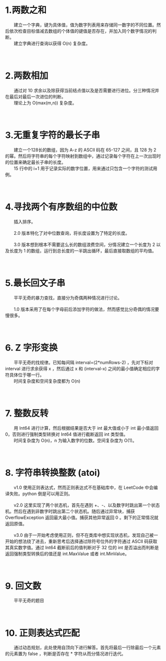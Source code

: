 # 1.两数之和
&emsp;&emsp;建立一个字典，键为具体值，值为数字列表用来存储同一数字的不同位置。然后依次检查目标值减去数组的个体值的键值是否存在，并加入同个数字情况的判断。  
&emsp;&emsp;建立字典进行查询以获得 O(n) 复杂度。
<br/>
<br/>
<br/>

# 2.两数相加
&emsp;&emsp;通过对 10 求余以及除获得当前结点值以及是否需要进行进位。分三种情况并在最后对最后一次进位的判断。  
&emsp;&emsp;理论上为 O(max(m,n)) 复杂度。
<br/>
<br/>
<br/>

# 3.无重复字符的最长子串
&emsp;&emsp;建立一个128长的数组，因为 A-z 的 ASCII 码在 65-127 之间，且 128 为 2 的幂。然后将字符串的每个字符映射到数组中，通过记录每个字符在上一次出现时的位置来确定最长子串的长度。  
&emsp;&emsp;15 行中的 i+1 用于记录实际的数字位置，用来通过只包含一个字符的测试用例。
<br/>
<br/>
<br/>

# 4.寻找两个有序数组的中位数
&emsp;&emsp;插入排序。<br/><br/>
&emsp;&emsp;2.0 版本特化了对中位数查询，将长度设置为了特定的长度。<br/><br/>
&emsp;&emsp;3.0 版本想到根本不需要这么长的数组浪费空间，分情况建立一个长度为 2 以及长度为 1 的数组，运行到总长度的一半跳出循环，最后直接取数组的平均值。
<br/>
<br/>
<br/>

# 5.最长回文子串
&emsp;&emsp;平平无奇的暴力查找，直接分为奇偶两种情况进行讨论。<br/><br/>
&emsp;&emsp;1.0 版本采用了在每个字母前后添加字符的做法，然而感觉比分奇偶的情况要慢很多。  
<br/>
<br/>

# 6. Z 字形变换
&emsp;&emsp;平平无奇的找规律。已知每间隔 interval=(2\*numRows-2) ，先对下标对 interval 进行求余获得 x ，然后通过 x 和 (interval-x) 之间的最小值确定相应的字符具体位于哪一行。  
&emsp;&emsp;时间复杂度和空间复杂度都为 O(n)
<br/>
<br/>
<br/>

# 7. 整数反转
&emsp;&emsp;用 Int64 进行计算，然后根据结果是否大于 int 最大值或小于 int 最小值返回 0，否则进行强制类型转换对 Int64 值进行截断返回 int 类型值。  
&emsp;&emsp;时间复杂度为 O(n)，n 为输入数字的位数。空间复杂度为 O(1)。
<br/>
<br/>
<br/>

# 8. 字符串转换整数 (atoi)  
&emsp;&emsp;v1.0 使用正则表达式，然而正则表达式不在基础库中，在 LeetCode 中会编译失败。python 倒是可以用正则。<br/><br/>
&emsp;&emsp;v2.0 这里实现了两个状态机，首先在遇到 +、-、以及数字时跳出第一个状态机。然后在遇到非数字时跳出第二个状态机。随后通过异常块，捕获 OverflowException 返回最大最小值。捕获其他异常返回 0 。剩下的正常情况就返回原值。<br/><br/>
&emsp;&emsp;v3.0 由于一开始考虑使用正则，但不在类库中想实现状态机，发现自己被一开始的想法绕了进去，重新思考后选择通过除符号位外的字符通过 ASCII 码获取其真实数字值。通过 Int64 截断前后的值判断对于 32 位的 int 是否溢出而判断是返回强制类型转换后的值还是 int.MaxValue 或者 int.MinValue。
<br/>
<br/>
<br/>

# 9. 回文数
&emsp;&emsp;平平无奇的题目
<br/>
<br/>
<br/>

# 10. 正则表达式匹配
&emsp;&emsp;通过动态规划，此处使用自顶向下进行解答。首先将最后一行除最后一个元素的元素置为 false ，判断是否存在 * 字符从而分情况进行迭代。
<br/>
<br/>
<br/>
